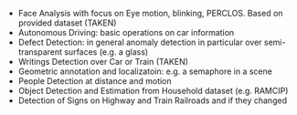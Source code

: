 

* Face Analysis with focus on Eye motion, blinking, PERCLOS. Based on provided dataset (TAKEN)
* Autonomous Driving: basic operations on car information
* Defect Detection: in general anomaly detection in particular over semi-transparent surfaces (e.g. a glass)
* Writings Detection over Car or Train (TAKEN)
* Geometric annotation and localizatoin: e.g. a semaphore in a scene
* People Detection at distance and motion
* Object Detection and Estimation from Household dataset (e.g. RAMCIP)
* Detection of Signs on Highway and Train Railroads and if they changed
